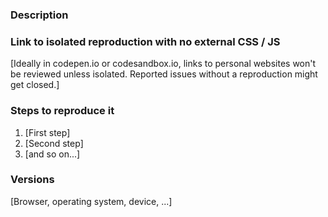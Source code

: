 ### Description

### Link to isolated reproduction with no external CSS / JS
[Ideally in codepen.io or codesandbox.io, links to personal websites won't be reviewed unless isolated. Reported issues without a reproduction might get closed.]

### Steps to reproduce it
1. [First step]
2. [Second step]
3. [and so on...]

### Versions 
[Browser, operating system, device, ...]
